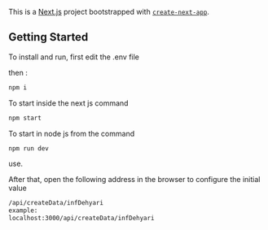 This is a [Next.js](https://nextjs.org/) project bootstrapped with [`create-next-app`](https://github.com/vercel/next.js/tree/canary/packages/create-next-app).

## Getting Started

To install and run, first edit the .env file

then :
```bash
npm i
```

To start inside the next js command
```bash
npm start
```
To start in node js from the command
```bash
npm run dev
```
use.

After that, open the following address in the browser to configure the initial value
```bash
/api/createData/infDehyari
example:
localhost:3000/api/createData/infDehyari
```
